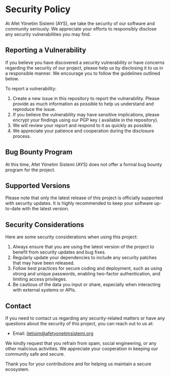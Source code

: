 # Security Policy

At Afet Yönetim Sistemi (AYS), we take the security of our software and community seriously. We appreciate your efforts
to responsibly disclose any security vulnerabilities you may find.

## Reporting a Vulnerability

If you believe you have discovered a security vulnerability or have concerns regarding the security of our project,
please help us by disclosing it to us in a responsible manner. We encourage you to follow the guidelines outlined below.

To report a vulnerability:

1. Create a new issue in this repository to report the vulnerability. Please provide as much information as possible to
   help us understand and reproduce the issue.
2. If you believe the vulnerability may have sensitive implications, please encrypt your findings using our PGP key (
   available in the repository).
3. We will review your report and respond to it as quickly as possible.
4. We appreciate your patience and cooperation during the disclosure process.

## Bug Bounty Program

At this time, Afet Yönetim Sistemi (AYS) does not offer a formal bug bounty program for the project.

## Supported Versions

Please note that only the latest release of this project is officially supported with security updates. It is highly
recommended to keep your software up-to-date with the latest version.

## Security Considerations

Here are some security considerations when using this project:

1. Always ensure that you are using the latest version of the project to benefit from security updates and bug fixes.
2. Regularly update your dependencies to include any security patches that may have been released.
3. Follow best practices for secure coding and deployment, such as using strong and unique passwords, enabling
   two-factor authentication, and limiting access privileges.
4. Be cautious of the data you input or share, especially when interacting with external systems or APIs.

## Contact

If you need to contact us regarding any security-related matters or have any questions about the security of this
project, you can reach out to us at:

- Email: [iletisim@afetyonetimsistemi.org](mailto:iletisim@afetyonetimsistemi.org)

We kindly request that you refrain from spam, social engineering, or any other malicious activities. We appreciate your
cooperation in keeping our community safe and secure.

Thank you for your contributions and for helping us maintain a secure ecosystem.
